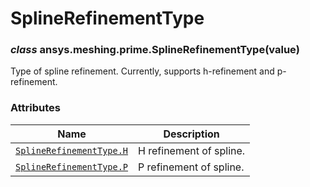 # SplineRefinementType



### *class* ansys.meshing.prime.SplineRefinementType(value)

Type of spline refinement. Currently, supports h-refinement and p-refinement.

<!-- !! processed by numpydoc !! -->

### Attributes

| Name | Description |
|------------------------------------------------------------------------------------------------------------------------|---------------------------|
| [`SplineRefinementType.H`](ansys.meshing.prime.SplineRefinementType.H.md#ansys.meshing.prime.SplineRefinementType.H)   | H refinement of spline.   |
| [`SplineRefinementType.P`](ansys.meshing.prime.SplineRefinementType.P.md#ansys.meshing.prime.SplineRefinementType.P)   | P refinement of spline.   |

